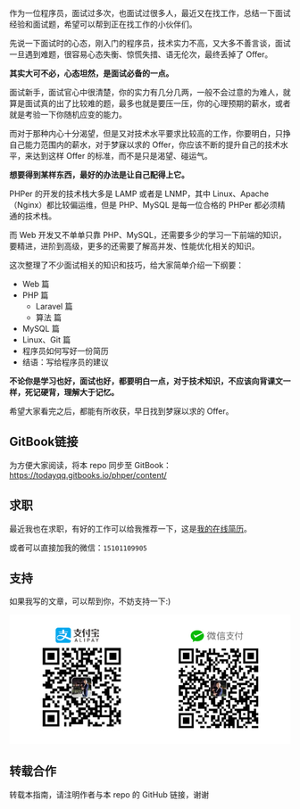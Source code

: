 作为一位程序员，面试过多次，也面试过很多人，最近又在找工作，总结一下面试经验和面试题，希望可以帮到正在找工作的小伙伴们。

先说一下面试时的心态，刚入门的程序员，技术实力不高，又大多不善言谈，面试一旦遇到难题，很容易心态失衡、惊慌失措、语无伦次，最终丢掉了 Offer。

**其实大可不必，心态坦然，是面试必备的一点。**

面试新手，面试官心中很清楚，你的实力有几分几两，一般不会过意的为难人，就算是面试真的出了比较难的题，最多也就是要压一压，你的心理预期的薪水，或者就是考验一下你随机应变的能力。

而对于那种内心十分渴望，但是又对技术水平要求比较高的工作，你要明白，只挣自己能力范围内的薪水，对于梦寐以求的 Offer，你应该不断的提升自己的技术水平，来达到这样 Offer 的标准，而不是只是渴望、碰运气。

**想要得到某样东西，最好的办法是让自己配得上它。**

PHPer 的开发的技术栈大多是 LAMP 或者是 LNMP，其中 Linux、Apache（Nginx）都比较偏运维，但是 PHP、MySQL 是每一位合格的 PHPer 都必须精通的技术栈。

而 Web 开发又不单单只靠 PHP、MySQL，还需要多少的学习一下前端的知识，要精进，进阶到高级，更多的还需要了解高并发、性能优化相关的知识。

这次整理了不少面试相关的知识和技巧，给大家简单介绍一下纲要：

- Web 篇
- PHP 篇
  - Laravel 篇
  - 算法 篇
- MySQL 篇
- Linux、Git 篇
- 程序员如何写好一份简历
- 结语：写给程序员的建议

**不论你是学习也好，面试也好，都要明白一点，对于技术知识，不应该向背课文一样，死记硬背，理解大于记忆。**

希望大家看完之后，都能有所收获，早日找到梦寐以求的 Offer。

## GitBook链接

为方便大家阅读，将本 repo 同步至 GitBook：https://todayqq.gitbooks.io/phper/content/

## 求职

最近我也在求职，有好的工作可以给我推荐一下，这是[我的在线简历](https://github.com/todayqq/resume)。

或者可以直接加我的微信：`15101109905`

## 支持

如果我写的文章，可以帮到你，不妨支持一下:)

![](/assets/45c68202-fa78-11e6-8125-3e365101a313.png)

## 转载合作

转载本指南，请注明作者与本 repo 的 GitHub 链接，谢谢